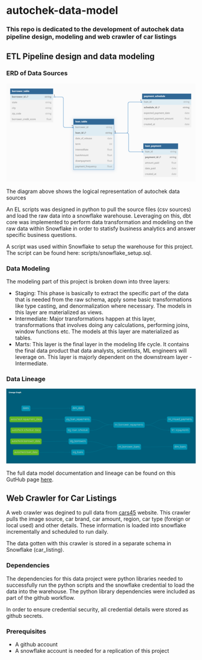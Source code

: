 # autochek-data-model

### This repo is dedicated to the development of autochek data pipeline design, modeling and web crawler of car listings

## ETL Pipeline design and data modeling

### **ERD of Data Sources**

![alt text](Docs/ERD.png)

The diagram above shows the logical representation of autochek data sources

An EL scripts was designed in python to pull the source files (csv sources) and load the raw data into a snowflake warehouse. Leveraging on this, dbt core was implemented to perform data transformation and modeling on the raw data within Snowflake in order to statisfy business analytics and answer specific business questions.

A script was used within Snowflake to setup the warehouse for this project. The script can be found here: scripts/snowflake_setup.sql.

### **Data Modeling**

The modeling part of this project is broken down into three layers:

- Staging: This phase is basically to extract the specific part of the data that is needed from the raw schema, apply some basic transformations like type casting, and denormalization where necessary. The models in this layer are materialized as views.
- Intermediate: Major transformations happen at this layer, transformations that involves doing any calculations, performing joins, window functions etc. The models at this layer are materialized as tables.
- Marts: This layer is the final layer in the modeling life cycle. It contains the final data product that data analysts, scientists, ML engineers will leverage on. This layer is majorly dependent on the downstream layer - Intermediate.

### **Data Lineage**

![alt text](Docs/data-lineage.png)

The full data model documentation and lineage can be found on this GutHub page [here](https://ability014.github.io/autochek-data-model/).

## Web Crawler for Car Listings

A web crawler was degined to pull data from [cars45](https://cars45.com) website. This crawler pulls the image source, car brand, car amount, region, car type (foreign or local used) and other details. These information is loaded into snowflake incrementally and scheduled to run daily.

The data gotten with this crawler is stored in a separate schema in Snowflake (car_listing).



### **Dependencies**

The dependencies for this data project were python libraries needed to successfully run the python scripts and the snowflake credential to load the data into the warehouse. The python library dependencies were included as part of the github workflow.

In order to ensure credential security, all credential details were stored as github secrets.

### Prerequisites

- A github account
- A snowflake account is needed for a replication of this project